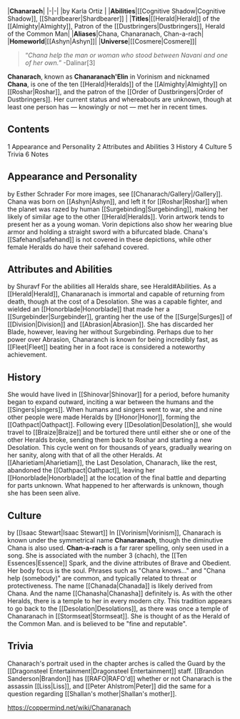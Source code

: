 |**Chanarach**|
|-|-|
|by  Karla Ortiz |
|**Abilities**|[[Cognitive Shadow\|Cognitive Shadow]], [[Shardbearer\|Shardbearer]] |
|**Titles**|[[Herald\|Herald]] of the [[Almighty\|Almighty]], Patron of the [[Dustbringers\|Dustbringers]], Herald of the Common Man|
|**Aliases**|Chana, Chanaranach, Chan-a-rach|
|**Homeworld**|[[Ashyn\|Ashyn]]|
|**Universe**|[[Cosmere\|Cosmere]]|

>“*Chana help the man or woman who stood between Navani and one of her own.*”
\-Dalinar[3]


**Chanarach**, known as **Chanaranach'Elin** in Vorinism and nicknamed **Chana**, is one of the ten [[Herald\|Heralds]] of the [[Almighty\|Almighty]] on [[Roshar\|Roshar]], and the patron of the [[Order of Dustbringers\|Order of Dustbringers]]. Her current status and whereabouts are unknown, though at least one person has — knowingly or not — met her in recent times.

## Contents

1 Appearance and Personality
2 Attributes and Abilities
3 History
4 Culture
5 Trivia
6 Notes


## Appearance and Personality
 by  Esther Schrader 
For more images, see [[Chanarach/Gallery\|/Gallery]].
Chana was born on [[Ashyn\|Ashyn]], and left it for [[Roshar\|Roshar]] when the planet was razed by human [[Surgebinding\|Surgebinding]], making her likely of similar age to the other [[Herald\|Heralds]]. Vorin artwork tends to present her as a young woman. Vorin depictions also show her wearing blue armor and holding a straight sword with a bifurcated blade. Chana's [[Safehand\|safehand]] is not covered in these depictions, while other female Heralds do have their safehand covered.

## Attributes and Abilities
 by  Shuravf 
For the abilities all Heralds share, see Herald#Abilities.
As a [[Herald\|Herald]], Chanaranach is immortal and capable of returning from death, though at the cost of a Desolation. She was a capable fighter, and wielded an [[Honorblade\|Honorblade]] that made her a [[Surgebinder\|Surgebinder]], granting her the use of the [[Surge\|Surges]] of [[Division\|Division]] and [[Abrasion\|Abrasion]]. She has discarded her Blade, however, leaving her without Surgebinding.
Perhaps due to her power over Abrasion, Chanaranch is known for being incredibly fast, as [[Fleet\|Fleet]] beating her in a foot race is considered a noteworthy achievement.

## History
She would have lived in [[Shinovar\|Shinovar]] for a period, before humanity began to expand outward, inciting a war between the humans and the [[Singers\|singers]].
When humans and singers went to war, she and nine other people were made Heralds by [[Honor\|Honor]], forming the [[Oathpact\|Oathpact]]. Following every [[Desolation\|Desolation]], she would travel to [[Braize\|Braize]] and be tortured there until either she or one of the other Heralds broke, sending them back to Roshar and starting a new Desolation. This cycle went on for thousands of years, gradually wearing on her sanity, along with that of all the other Heralds.
At [[Aharietiam\|Aharietiam]], the Last Desolation, Chanarach, like the rest, abandoned the [[Oathpact\|Oathpact]], leaving her [[Honorblade\|Honorblade]] at the location of the final battle and departing for parts unknown. What happened to her afterwards is unknown, though she has been seen alive.

## Culture
 by [[Isaac Stewart\|Isaac Stewart]]
In [[Vorinism\|Vorinism]], Chanarach is known under the symmetrical name **Chanaranach**, though the diminutive Chana is also used. **Chan-a-rach** is a far rarer spelling, only seen used in a song. She is associated with the number 3 (chach), the [[Ten Essences\|Essence]] Spark, and the divine attributes of Brave and Obedient. Her body focus is the soul. Phrases such as "Chana knows..." and "Chana help (somebody)" are common, and typically related to threat or protectiveness. The name [[Chanada\|Chanada]] is likely derived from Chana. And the name [[Chanasha\|Chanasha]] definitely is.
As with the other Heralds, there is a temple to her in every modern city. This tradition appears to go back to the [[Desolation\|Desolations]], as there was once a temple of Chanaranach in [[Stormseat\|Stormseat]].
She is thought of as the Herald of the Common Man. and is believed to be "fine and reputable".

## Trivia
Chanarach's portrait used in the chapter arches is called the Guard by the [[Dragonsteel Entertainment\|Dragonsteel Entertainment]] staff.
[[Brandon Sanderson\|Brandon]] has [[RAFO\|RAFO'd]] whether or not Chanarach is the assassin [[Liss\|Liss]], and [[Peter Ahlstrom\|Peter]] did the same for a question regarding [[Shallan's mother\|Shallan's mother]].


https://coppermind.net/wiki/Chanaranach